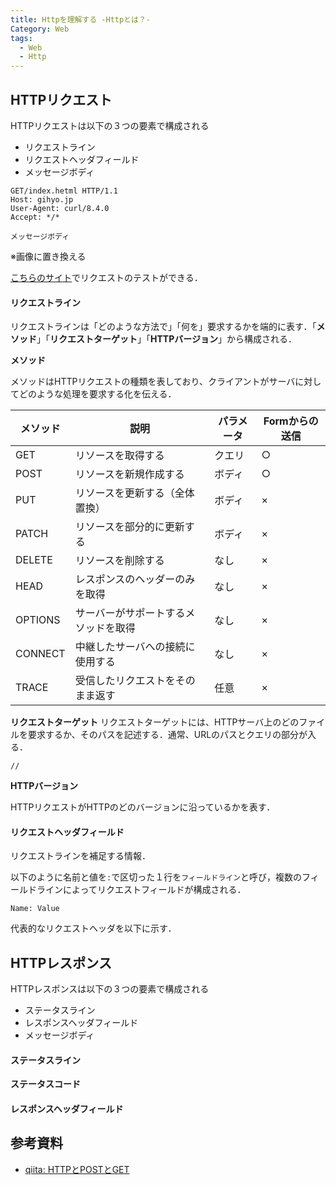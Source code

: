 ```yaml
---
title: Httpを理解する -Httpとは？-
Category: Web
tags:
  - Web
  - Http
---
```


## HTTPリクエスト

HTTPリクエストは以下の３つの要素で構成される
- リクエストライン
- リクエストヘッダフィールド
- メッセージボディ

```
GET/index.hetml HTTP/1.1
Host: gihyo.jp
User-Agent: curl/8.4.0
Accept: */*

メッセージボディ
```
※画像に置き換える

[こちらのサイト](https://inspector.webtech.littleforest.jp/)でリクエストのテストができる．

#### リクエストライン
リクエストラインは「どのような方法で」「何を」要求するかを端的に表す．「**メソッド**」「**リクエストターゲット**」「**HTTPバージョン**」から構成される．

**メソッド**

メソッドはHTTPリクエストの種類を表しており、クライアントがサーバに対してどのような処理を要求する化を伝える．

| メソッド  | 説明                                       | パラメータ | Formからの送信 |
|-----------|------------------------------------------|-----------|---------------|
| GET       | リソースを取得する                      | クエリ     | ○             |
| POST      | リソースを新規作成する                  | ボディ     | ○             |
| PUT       | リソースを更新する（全体置換）          | ボディ     | ×             |
| PATCH     | リソースを部分的に更新する              | ボディ     | ×             |
| DELETE    | リソースを削除する                      | なし     | ×             |
| HEAD      | レスポンスのヘッダーのみを取得          | なし     | ×             |
| OPTIONS   | サーバーがサポートするメソッドを取得    | なし     | ×             |
| CONNECT   | 中継したサーバへの接続に使用する        | なし     | ×             |
| TRACE     | 受信したリクエストをそのまま返す        | 任意     | ×             |


**リクエストターゲット**
リクエストターゲットには、HTTPサーバ上のどのファイルを要求するか、そのパスを記述する．通常、URLのパスとクエリの部分が入る．

```
// 

```

**HTTPバージョン**

HTTPリクエストがHTTPのどのバージョンに沿っているかを表す．

#### リクエストヘッダフィールド
リクエストラインを補足する情報．

以下のように名前と値を`:`で区切った１行を`フィールドライン`と呼び，複数のフィールドラインによってリクエストフィールドが構成される．

```
Name: Value
```

代表的なリクエストヘッダを以下に示す．



## HTTPレスポンス

HTTPレスポンスは以下の３つの要素で構成される

- ステータスライン
- レスポンスヘッダフィールド
- メッセージボディ

#### ステータスライン

**ステータスコード**





#### レスポンスヘッダフィールド


## 参考資料

- [qiita: HTTPとPOSTとGET](https://qiita.com/Sekky0905/items/dff3d0da059d6f5bfabf)